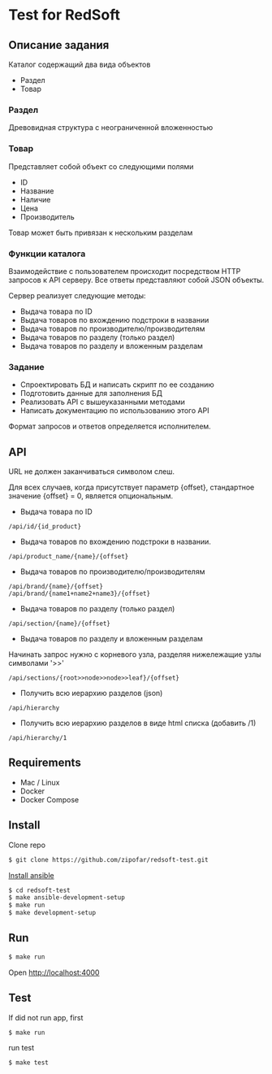 # Test for RedSoft

## Описание задания

Каталог содержащий два вида объектов
* Раздел
* Товар

### Раздел
Древовидная структура с неограниченной вложенностью

### Товар
Представляет собой объект со следующими полями
* ID
* Название
* Наличие
* Цена
* Производитель

Товар может быть привязан к нескольким разделам
 
### Функции каталога
Взаимодействие с пользователем происходит посредством HTTP запросов к API серверу. Все ответы представляют собой JSON объекты.

Сервер реализует следующие методы:
* Выдача товара по ID
* Выдача товаров по вхождению подстроки в названии
* Выдача товаров по производителю/производителям
* Выдача товаров по разделу (только раздел)
* Выдача товаров по разделу и вложенным разделам
  
###  Задание
* Спроектировать БД и написать скрипт по ее созданию
* Подготовить данные для заполнения БД
* Реализовать API с вышеуказанными методами
* Написать документацию по использованию этого API

Формат запросов и ответов определяется исполнителем.

## API

URL не должен заканчиваться символом слеш.

Для всех случаев, когда присутствует параметр {offset}, стандартное значение {offset} = 0, является опциональным.

* Выдача товара по ID
```
/api/id/{id_product}
```

* Выдача товаров по вхождению подстроки в названии.
```
/api/product_name/{name}/{offset}
```

* Выдача товаров по производителю/производителям
```
/api/brand/{name}/{offset}
/api/brand/{name1+name2+name3}/{offset}
```

* Выдача товаров по разделу (только раздел)
```
/api/section/{name}/{offset}
```

* Выдача товаров по разделу и вложенным разделам

Начинать запрос нужно с корневого узла, разделяя нижележащие узлы символами '>>'

```
/api/sections/{root>>node>>node>>leaf}/{offset}
```

* Получить всю иерархию разделов (json)

```
/api/hierarchy
```

* Получить всю иерархию разделов в виде html списка (добавить /1)

```
/api/hierarchy/1
```

## Requirements

* Mac / Linux
* Docker
* Docker Compose

## Install

Clone repo

```bash
$ git clone https://github.com/zipofar/redsoft-test.git
```
[Install ansible](http://docs.ansible.com/ansible/latest/intro_installation.html)

```bash
$ cd redsoft-test
$ make ansible-development-setup
$ make run
$ make development-setup
```

## Run

```bash
$ make run
```

Open <http://localhost:4000>

## Test
If did not run app, first
```
$ make run
```
run test
```bash
$ make test
```
